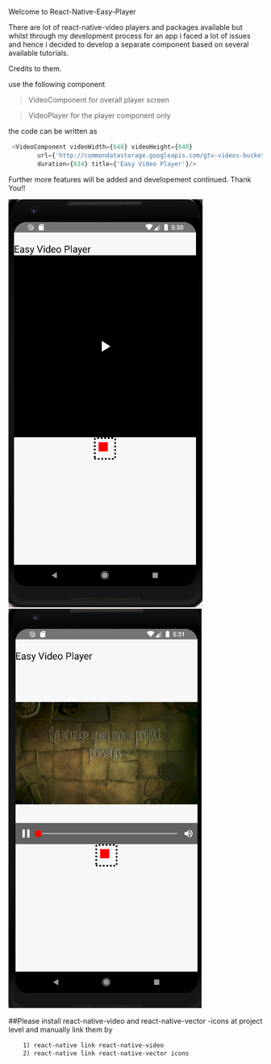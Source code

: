 Welcome to React-Native-Easy-Player

There are lot of react-native-video players and packages available but whilst through my development process for an app i faced a lot of issues
and hence i decided to develop a separate component based on several available tutorials.

Credits to them.

use the following component 
>VideoComponent for overall player screen

>VideoPlayer for the player component only

the code can be written as
```javascript
 <VideoComponent videoWidth={640} videoHeight={640}
        url={'http://commondatastorage.googleapis.com/gtv-videos-bucket/sample/ElephantsDream.mp4'}
        duration={634} title={'Easy Video Player'}/>
```

Further more features will be added and developement continued. Thank You!!

![Opening Screen](screenshots/opening_view.png)
![Player Screen](screenshots/playing_view.png)

##Please install react-native-video and react-native-vector -icons at project level and manually link them by

```
    1) react-native link react-native-video
    2) react-native link react-native-vector icons
```

